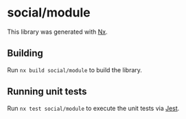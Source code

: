 # social/module

This library was generated with [Nx](https://nx.dev).

## Building

Run `nx build social/module` to build the library.

## Running unit tests

Run `nx test social/module` to execute the unit tests via [Jest](https://jestjs.io).
